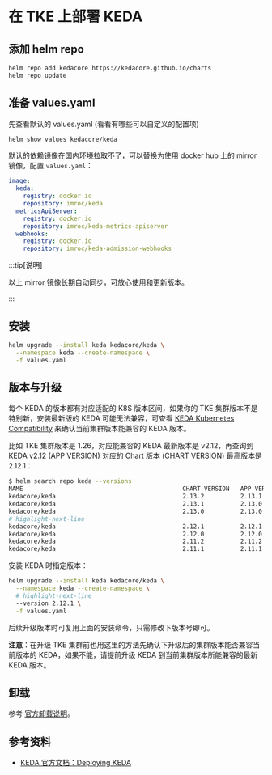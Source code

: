 # 在 TKE 上部署 KEDA

## 添加 helm repo

```bash
helm repo add kedacore https://kedacore.github.io/charts
helm repo update
```

## 准备 values.yaml

先查看默认的 values.yaml (看看有哪些可以自定义的配置项)

```bash
helm show values kedacore/keda
```

默认的依赖镜像在国内环境拉取不了，可以替换为使用 docker hub 上的 mirror 镜像，配置 `values.yaml`：

```yaml
image:
  keda:
    registry: docker.io
    repository: imroc/keda
  metricsApiServer:
    registry: docker.io
    repository: imroc/keda-metrics-apiserver
  webhooks:
    registry: docker.io
    repository: imroc/keda-admission-webhooks
```

:::tip[说明]

以上 mirror 镜像长期自动同步，可放心使用和更新版本。

:::

## 安装

```bash
helm upgrade --install keda kedacore/keda \
  --namespace keda --create-namespace \
  -f values.yaml
```

## 版本与升级

每个 KEDA 的版本都有对应适配的 K8S 版本区间，如果你的 TKE 集群版本不是特别新，安装最新版的 KEDA 可能无法兼容，可查看 [KEDA Kubernetes Compatibility](https://keda.sh/docs/latest/operate/cluster/#kubernetes-compatibility) 来确认当前集群版本能兼容的 KEDA 版本。

比如 TKE 集群版本是 1.26，对应能兼容的 KEDA 最新版本是 v2.12，再查询到 KEDA v2.12 (APP VERSION) 对应的 Chart 版本 (CHART VERSION) 最高版本是 2.12.1：

```bash
$ helm search repo keda --versions
NAME                                            CHART VERSION   APP VERSION     DESCRIPTION
kedacore/keda                                   2.13.2          2.13.1          Event-based autoscaler for workloads on Kubernetes
kedacore/keda                                   2.13.1          2.13.0          Event-based autoscaler for workloads on Kubernetes
kedacore/keda                                   2.13.0          2.13.0          Event-based autoscaler for workloads on Kubernetes
# highlight-next-line
kedacore/keda                                   2.12.1          2.12.1          Event-based autoscaler for workloads on Kubernetes
kedacore/keda                                   2.12.0          2.12.0          Event-based autoscaler for workloads on Kubernetes
kedacore/keda                                   2.11.2          2.11.2          Event-based autoscaler for workloads on Kubernetes
kedacore/keda                                   2.11.1          2.11.1          Event-based autoscaler for workloads on Kubernetes
```

安装 KEDA 时指定版本：

```bash
helm upgrade --install keda kedacore/keda \
  --namespace keda --create-namespace \
  # highlight-next-line
  --version 2.12.1 \
  -f values.yaml
```

后续升级版本时可复用上面的安装命令，只需修改下版本号即可。

**注意**：在升级 TKE 集群前也用这里的方法先确认下升级后的集群版本能否兼容当前版本的 KEDA，如果不能，请提前升级 KEDA 到当前集群版本所能兼容的最新 KEDA 版本。

## 卸载

参考 [官方卸载说明](https://keda.sh/docs/latest/deploy/#uninstall)。

## 参考资料

* [KEDA 官方文档：Deploying KEDA](https://keda.sh/docs/latest/deploy/)
